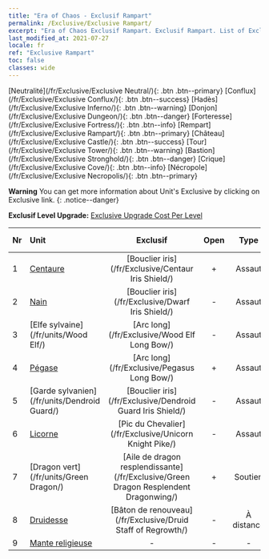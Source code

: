 ```yaml
---
title: "Era of Chaos - Exclusif Rampart"
permalink: /Exclusive/Exclusive Rampart/
excerpt: "Era of Chaos Exclusif Rampart. Exclusif Rampart. List of Exclusif Rampart in Era of Chaos"
last_modified_at: 2021-07-27
locale: fr
ref: "Exclusive Rampart"
toc: false
classes: wide
---
```

 [Neutralité](/fr/Exclusive/Exclusive Neutral/){: .btn .btn--primary} [Conflux](/fr/Exclusive/Exclusive Conflux/){: .btn .btn--success} [Hadès](/fr/Exclusive/Exclusive Inferno/){: .btn .btn--warning} [Donjon](/fr/Exclusive/Exclusive Dungeon/){: .btn .btn--danger} [Forteresse](/fr/Exclusive/Exclusive Fortress/){: .btn .btn--info} [Rempart](/fr/Exclusive/Exclusive Rampart/){: .btn .btn--primary} [Château](/fr/Exclusive/Exclusive Castle/){: .btn .btn--success} [Tour](/fr/Exclusive/Exclusive Tower/){: .btn .btn--warning} [Bastion](/fr/Exclusive/Exclusive Stronghold/){: .btn .btn--danger} [Crique](/fr/Exclusive/Exclusive Cove/){: .btn .btn--info} [Nécropole](/fr/Exclusive/Exclusive Necropolis/){: .btn .btn--primary} 

**Warning** You can get more information about Unit's Exclusive by clicking on Exclusive link. 
{: .notice--danger}

 **Exclusif Level Upgrade:** [Exclusive Upgrade Cost Per Level](/Exclusive/ExclusiveUpgradeCostPerLevel/)

  | Nr |         Unit        | Exclusif | Open  |    Type   |  Item to Rank UP      |  Skin   |
  |:---|:--------------------|:-------------:|:-----:|:---------:|:---------------------:|:-------:|
  | 1  | [Centaure](/fr/units/Centaur/) | [Bouclier iris](/fr/Exclusive/Centaur Iris Shield/) | + | Assaut | [Jeton Bouclier iris](/ItemsFR/con_913/) | - |
  | 2  | [Nain](/fr/units/Dwarf/) | [Bouclier iris](/fr/Exclusive/Dwarf Iris Shield/) | - | Assaut | [Jeton Bouclier iris](/ItemsFR/con_913/) | - |
  | 3  | [Elfe sylvaine](/fr/units/Wood Elf/) | [Arc long](/fr/Exclusive/Wood Elf Long Bow/) | - | Assaut | [Jeton Arc long](/ItemsFR/con_914/) | - |
  | 4  | [Pégase](/fr/units/Pegasus/) | [Arc long](/fr/Exclusive/Pegasus Long Bow/) | + | Assaut | [Jeton Arc long](/ItemsFR/con_914/) | - |
  | 5  | [Garde sylvanien](/fr/units/Dendroid Guard/) | [Bouclier iris](/fr/Exclusive/Dendroid Guard Iris Shield/) | - | Assaut | [Jeton Bouclier iris](/ItemsFR/con_913/) | - |
  | 6  | [Licorne](/fr/units/Unicorn/) | [Pic du Chevalier](/fr/Exclusive/Unicorn Knight Pike/) | - | Assaut | [Jeton Pic du Chevalier](/ItemsFR/con_916/) | - |
  | 7  | [Dragon vert](/fr/units/Green Dragon/) | [Aile de dragon resplendissante](/fr/Exclusive/Green Dragon Resplendent Dragonwing/) | + | Soutien | [Jeton Aile de dragon resplendissante](/ItemsFR/con_976/) | [Skin spécial Aile de dragon resplendissante](/ItemsFR/con_644/) |
  | 8  | [Druidesse](/fr/units/Druid/) | [Bâton de renouveau](/fr/Exclusive/Druid Staff of Regrowth/) | - | À distance | [Jeton Bâton de renouveau](/ItemsFR/con_977/) | [Skin spécial Bâton de renouveau](/ItemsFR/con_645/) |
  | 9  | [Mante religieuse](/fr/units/Mantis/) | - | - | - | none | none |
